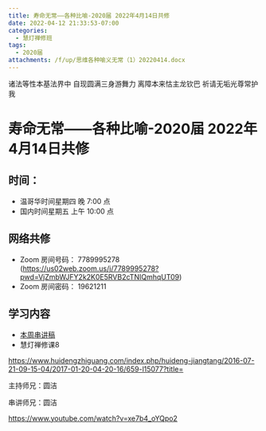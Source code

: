 ```yaml
---
title: 寿命无常——各种比喻-2020届 2022年4月14日共修
date: 2022-04-12 21:33:53-07:00
categories:
  - 慧灯禅修班
tags:
  - 2020届
attachments: /f/up/思维各种喻义无常（1）20220414.docx
---
```

诸法等性本基法界中 自现圆满三身游舞力 
离障本来怙主龙钦巴 祈请无垢光尊常护我

# 寿命无常——各种比喻-2020届 2022年4月14日共修

## 时间：

* 温哥华时间星期四 晚 7:00 点
* 国内时间星期五 上午 10:00 点

## 网络共修
* Zoom 房间号码： 7789995278 (<https://us02web.zoom.us/j/7789995278?pwd=VjZmbWJFY2k2K0E5RVB2cTNIQmhqUT09>)
* Zoom 房间密码： 19621211

## 学习内容

* [本周串讲稿](https://s3.ca-central-1.wasabisys.com/hddata/f.huidengchanxiu.net/hdv/f/up/思维各种喻义无常（1）20220414.docx)
* 慧灯禅修课8 

<https://www.huidengzhiguang.com/index.php/huideng-jiangtang/2016-07-21-09-15-04/2017-01-20-04-20-16/659-l15077?title=>

主持师兄：圆洁

串讲师兄：圆洁

<https://www.youtube.com/watch?v=xe7b4_oYQpo2>